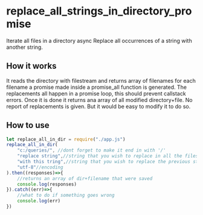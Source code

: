 # replace_all_strings_in_directory_promise
Iterate all files in a directory async
Replace all occurrences of a string with another string.
## How it works
It reads the directory with filestream and returns array of filenames
for each filename a promise made inside a promise_all function is generated.
The replacements all happen in a promise loop, this should prevent callstack errors.
Once it is done it returns ana array of all modified directory+file. 
No report of replacements is given. But it would be easy to modify it to do so. 
## How to use
```javascript
let replace_all_in_dir = require("./app.js")
replace_all_in_dir(
    "c:/queries/", //dont forget to make it end in with '/'
    "replace string",//string that you wish to replace in all the files
    "with this tring",//string that you wish to replace the previous string with
    "utf-8"//encoding 
).then((responses)=>{
    //returns an array of dir+filename that were saved
    console.log(responses)
}).catch((err)=>{
    //what to do if something goes wrong
    console.log(err)
})
```
